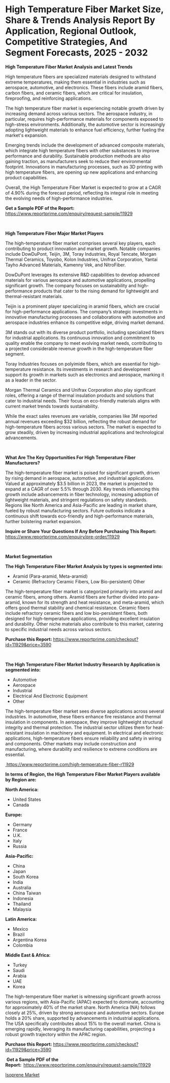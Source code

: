 <p><h1>High Temperature Fiber Market Size, Share & Trends Analysis Report By Application, Regional Outlook, Competitive Strategies, And Segment Forecasts, 2025 - 2032</h1></p><p><strong>High Temperature Fiber Market Analysis and Latest Trends</strong></p>
<p><p>High temperature fibers are specialized materials designed to withstand extreme temperatures, making them essential in industries such as aerospace, automotive, and electronics. These fibers include aramid fibers, carbon fibers, and ceramic fibers, which are critical for insulation, fireproofing, and reinforcing applications.</p><p>The high temperature fiber market is experiencing notable growth driven by increasing demand across various sectors. The aerospace industry, in particular, requires high-performance materials for components exposed to high-stress environments. Additionally, the automotive sector is increasingly adopting lightweight materials to enhance fuel efficiency, further fueling the market's expansion. </p><p>Emerging trends include the development of advanced composite materials, which integrate high temperature fibers with other substances to improve performance and durability. Sustainable production methods are also gaining traction, as manufacturers seek to reduce their environmental footprint. Innovations in manufacturing processes, such as 3D printing with high temperature fibers, are opening up new applications and enhancing product capabilities.</p><p>Overall, the High Temperature Fiber Market is expected to grow at a CAGR of 4.90% during the forecast period, reflecting its integral role in meeting the evolving needs of high-performance industries.</p></p>
<p><strong>Get a Sample PDF of the Report:&nbsp;</strong> <a href="https://www.reportprime.com/enquiry/request-sample/11929?utm_campaign=2773&utm_medium=2&utm_source=Github&utm_content=ia&utm_term=17032025&utm_id=high-temperature-fiber">https://www.reportprime.com/enquiry/request-sample/11929</a></p>
<p>&nbsp;</p>
<p><strong>High Temperature Fiber Major Market Players</strong></p>
<p><p>The high-temperature fiber market comprises several key players, each contributing to product innovation and market growth. Notable companies include DowDuPont, Teijin, 3M, Toray Industries, Royal Tencate, Morgan Thermal Ceramics, Toyobo, Kolon Industries, Unifrax Corporation, Yantai Tayho Advanced Materials, Kamenny Vek, and NitroFiber.</p><p>DowDuPont leverages its extensive R&D capabilities to develop advanced materials for various aerospace and automotive applications, propelling significant growth. The company focuses on sustainability and high-performance products that cater to the rising demand for lightweight and thermal-resistant materials.</p><p>Teijin is a prominent player specializing in aramid fibers, which are crucial for high-performance applications. The company’s strategic investments in innovative manufacturing processes and collaborations with automotive and aerospace industries enhance its competitive edge, driving market demand.</p><p>3M stands out with its diverse product portfolio, including specialized fibers for industrial applications. Its continuous innovation and commitment to quality enable the company to meet evolving market needs, contributing to a projected considerable revenue growth in the high-temperature fiber segment.</p><p>Toray Industries focuses on polyimide fibers, which are essential for high-temperature resistance. Its investments in research and development support its growth in markets such as electronics and aerospace, marking it as a leader in the sector.</p><p>Morgan Thermal Ceramics and Unifrax Corporation also play significant roles, offering a range of thermal insulation products and solutions that cater to industrial needs. Their focus on eco-friendly materials aligns with current market trends towards sustainability.</p><p>While the exact sales revenues are variable, companies like 3M reported annual revenues exceeding $32 billion, reflecting the robust demand for high-temperature fibers across various sectors. The market is expected to grow steadily, driven by increasing industrial applications and technological advancements.</p></p>
<p>&nbsp;</p>
<p><strong>What Are The Key Opportunities For High Temperature Fiber Manufacturers?</strong></p>
<p><p>The high-temperature fiber market is poised for significant growth, driven by rising demand in aerospace, automotive, and industrial applications. Valued at approximately $3.5 billion in 2023, the market is projected to expand at a CAGR of over 5.5% through 2030. Key trends influencing this growth include advancements in fiber technology, increasing adoption of lightweight materials, and stringent regulations on safety standards. Regions like North America and Asia-Pacific are leading in market share, fueled by robust manufacturing sectors. Future outlooks indicate a continuous shift towards eco-friendly and high-performance materials, further bolstering market expansion.</p></p>
<p><strong>Inquire or Share Your Questions If Any Before Purchasing This Report:</strong> <a href="https://www.reportprime.com/enquiry/pre-order/11929?utm_campaign=2773&utm_medium=2&utm_source=Github&utm_content=ia&utm_term=17032025&utm_id=high-temperature-fiber">https://www.reportprime.com/enquiry/pre-order/11929</a></p>
<p>&nbsp;</p>
<p><strong>Market Segmentation</strong></p>
<p><strong>The High Temperature Fiber Market Analysis by types is segmented into:</strong></p>
<p><ul><li>Aramid (Para-aramid, Meta-aramid)</li><li>Ceramic (Refractory Ceramic Fibers, Low Bio-persistent) Other</li></ul></p>
<p><p>The high-temperature fiber market is categorized primarily into aramid and ceramic fibers, among others. Aramid fibers are further divided into para-aramid, known for its strength and heat resistance, and meta-aramid, which offers good thermal stability and chemical resistance. Ceramic fibers include refractory ceramic fibers and low bio-persistent fibers, both designed for high-temperature applications, providing excellent insulation and durability. Other niche materials also contribute to this market, catering to specific industrial needs across various sectors.</p></p>
<p><strong>Purchase this Report:&nbsp;</strong><a href="https://www.reportprime.com/checkout?id=11929&price=3590&utm_campaign=2773&utm_medium=2&utm_source=Github&utm_content=ia&utm_term=17032025&utm_id=high-temperature-fiber">https://www.reportprime.com/checkout?id=11929&price=3590</a></p>
<p>&nbsp;</p>
<p><strong>The High Temperature Fiber Market Industry Research by Application is segmented into:</strong></p>
<p><ul><li>Automotive</li><li>Aerospace</li><li>Industrial</li><li>Electrical And Electronic Equipment</li><li>Other</li></ul></p>
<p><p>The high-temperature fiber market sees diverse applications across several industries. In automotive, these fibers enhance fire resistance and thermal insulation in components. In aerospace, they improve lightweight structural integrity and thermal protection. The industrial sector utilizes them for heat-resistant insulation in machinery and equipment. In electrical and electronic applications, high-temperature fibers ensure reliability and safety in wiring and components. Other markets may include construction and manufacturing, where durability and resilience to extreme conditions are essential.</p></p>
<p><a href="https://www.reportprime.com/high-temperature-fiber-r11929?utm_campaign=2773&utm_medium=2&utm_source=Github&utm_content=ia&utm_term=17032025&utm_id=high-temperature-fiber">&nbsp;https://www.reportprime.com/high-temperature-fiber-r11929</a></p>
<p><strong>In terms of Region, the High Temperature Fiber Market Players available by Region are:</strong></p>
<p>
    <p> <strong> North America: </strong>
        <ul>
            <li>United States</li>
            <li>Canada</li>
        </ul>
        </p> 
    <p> <strong> Europe: </strong>
        <ul>
            <li>Germany</li>
            <li>France</li>
            <li>U.K.</li>
            <li>Italy</li>
            <li>Russia</li>
        </ul>
        </p> 
    <p> <strong> Asia-Pacific: </strong>
        <ul>
            <li>China</li>
            <li>Japan</li>
            <li>South Korea</li>
            <li>India</li>
            <li>Australia</li>
            <li>China Taiwan</li>
            <li>Indonesia</li>
            <li>Thailand</li>
            <li>Malaysia</li>
        </ul>
        </p> 
    <p> <strong> Latin America: </strong>
        <ul>
            <li>Mexico</li>
            <li>Brazil</li>
            <li>Argentina Korea</li>
            <li>Colombia</li>
        </ul>
        </p> 
    <p> <strong> Middle East & Africa: </strong>
        <ul>
            <li>Turkey</li>
            <li>Saudi</li>
            <li>Arabia</li>
            <li>UAE</li>
            <li>Korea</li>
        </ul>
    </p>
    </p>
<p><p>The high-temperature fiber market is witnessing significant growth across various regions, with Asia-Pacific (APAC) expected to dominate, accounting for approximately 40% of the market share. North America (NA) follows closely at 25%, driven by strong aerospace and automotive sectors. Europe holds a 20% share, supported by advancements in industrial applications. The USA specifically contributes about 15% to the overall market. China is emerging rapidly, leveraging its manufacturing capabilities, projecting a robust growth trajectory within the APAC region.</p></p>
<p><strong>Purchase this Report: </strong><a href="https://www.reportprime.com/checkout?id=11929&price=3590&utm_campaign=2773&utm_medium=2&utm_source=Github&utm_content=ia&utm_term=17032025&utm_id=high-temperature-fiber">https://www.reportprime.com/checkout?id=11929&price=3590</a></p>
<p>&nbsp;<strong>Get a Sample PDF of the Report:&nbsp;&nbsp;</strong><a href="https://www.reportprime.com/enquiry/request-sample/11929?utm_campaign=2773&utm_medium=2&utm_source=Github&utm_content=ia&utm_term=17032025&utm_id=high-temperature-fiber">https://www.reportprime.com/enquiry/request-sample/11929</a></p>
<p><strong></strong></p>
<p><p><a href="https://github.com/dolorespeddico90/Market-Research-Report-List-1/blob/main/isoprene-market.md?utm_campaign=2773&utm_medium=2&utm_source=Github&utm_content=ia&utm_term=17032025&utm_id=high-temperature-fiber">Isoprene Market</a></p></p>